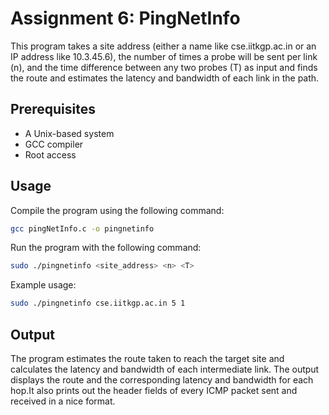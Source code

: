 # Assignment 6: PingNetInfo

This program takes a site address (either a name like cse.iitkgp.ac.in or an IP address like 10.3.45.6), the number of times a probe will be sent per link (n), and the time difference between any two probes (T) as input and finds the route and estimates the latency and bandwidth of each link in the path.

## Prerequisites

- A Unix-based system
- GCC compiler
- Root access

## Usage

Compile the program using the following command:
```bash
gcc pingNetInfo.c -o pingnetinfo
```
Run the program with the following command:
```bash
sudo ./pingnetinfo <site_address> <n> <T>
```

Example usage:

```bash
sudo ./pingnetinfo cse.iitkgp.ac.in 5 1
```


## Output
The program estimates the route taken to reach the target site and calculates the latency and bandwidth of each intermediate link. The output displays the route and the corresponding latency and bandwidth for each hop.It also prints out the header fields of every ICMP packet sent and received in a nice format.

